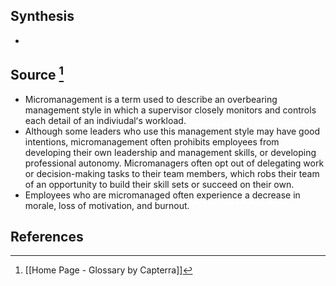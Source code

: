 ## Synthesis
- 
## Source [^1]
- Micromanagement is a term used to describe an overbearing management style in which a supervisor closely monitors and controls each detail of an indiviudalʻs workload.
- Although some leaders who use this management style may have good intentions, micromanagement often prohibits employees from developing their own leadership and management skills, or developing professional autonomy. Micromanagers often opt out of delegating work or decision-making tasks to their team members, which robs their team of an opportunity to build their skill sets or succeed on their own.
- Employees who are micromanaged often experience a decrease in morale, loss of motivation, and burnout.
## References

[^1]: [[Home Page - Glossary by Capterra]]